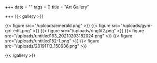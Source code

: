 +++
date = ""
tags = []
title = "Art Gallery"

+++
{{< gallery >}}

{{< figure src="/uploads/emerald.png" >}}
{{< figure src="/uploads/gym-girl-edit.png" >}}
{{< figure src="/uploads/ringfit2.png" >}}
{{< figure src="/uploads/untitled163_20210203182024.png" >}}
{{< figure src="/uploads/untitled152-1.png" >}}
{{< figure src="/uploads/20191113_150636.png" >}}

{{< /gallery >}}